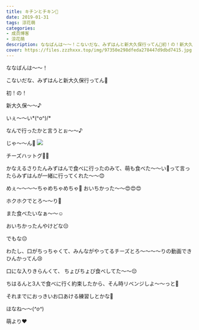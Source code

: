 ```yaml
---
title: キチンとチキン🐥
date: 2019-01-31
tags: 涼花萌
categories: 
- 成员博客
- 涼花萌
description: ななばんは〜〜！こないだな、みずはんと新大久保行ってん💓初！の！新大久保〜〜♪いぇ〜〜い*\(^o^)/*なんで行ったかと言うとぉ〜〜♪じゃ...
cover: https://files.zzzhxxx.top/img/97350e298dfeda278447d9dbd7415.jpg 
---
```







ななばんは〜〜！




こないだな、みずはんと新大久保行ってん💓




初！の！

新大久保〜〜♪



いぇ〜〜い*\(^o^)/*






なんで行ったかと言うとぉ〜〜♪





じゃ〜〜ん🌭
![](https://files.zzzhxxx.top/img/97350e298dfeda278447d9dbd7415.jpg)





チーズハットグ🌭🌭








かなえるさりたんみずはんで食べに行ったのみて、萌も食べた〜〜い💓って言ったらみずはんが一緒に行ってくれた〜〜😊





めぇ〜〜〜〜ちゃめちゃめちゃ💓
おいちかった〜〜😍😍😍






ホクホクでとろ〜〜り💓



また食べたいなぁ〜〜☺️







おいちかったんやけどな😔

でもな😔




わたし、口がちっちゃくて、みんながやってるチーズとろ〜〜〜〜りの動画できひんかってん😢





口にな入りきらんくて、
ちょびちょび食べしてた〜〜😔




ちはるんと3人で食べに行く約束したから、そん時リベンジしよ〜〜っと🌭



それまでにおっきいお口あける練習しとかな🙈






ほなね〜〜(*^o^*)


萌より❤︎


